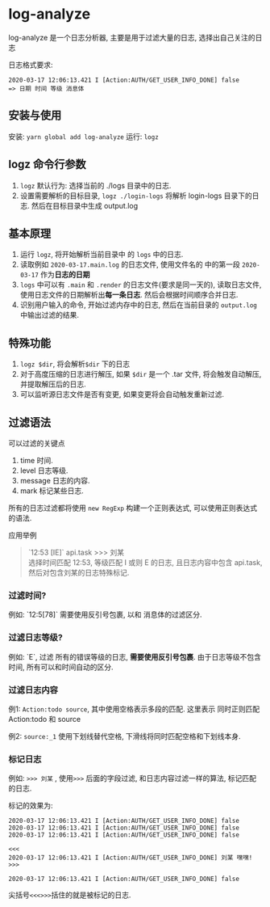 # log-analyze

log-analyze 是一个日志分析器, 主要是用于过滤大量的日志, 选择出自己关注的日志

日志格式要求: 
```log
2020-03-17 12:06:13.421 I [Action:AUTH/GET_USER_INFO_DONE] false
=> 日期 时间 等级 消息体
```

## 安装与使用

安装: `yarn global add log-analyze`
运行: `logz`

## logz 命令行参数

1. `logz` 默认行为: 选择当前的 ./logs 目录中的日志.
2. 设置需要解析的目标目录, `logz ./login-logs` 将解析 login-logs 目录下的日志. 然后在目标目录中生成 output.log

## 基本原理

1. 运行 `logz`, 将开始解析当前目录中 的 `logs` 中的日志.
2. 读取例如 `2020-03-17.main.log` 的日志文件, 使用文件名的 中的第一段 `2020-03-17` 作为**日志的日期**
3. `logs` 中可以有 `.main` 和 `.render` 的日志文件(要求是同一天的), 读取日志文件, 使用日志文件的日期解析出**每一条日志**. 然后会根据时间顺序合并日志.
4. 识别用户输入的命令, 开始过滤内存中的日志, 然后在当前目录的 `output.log` 中输出过滤的结果.


## 特殊功能

1. `logz $dir`, 将会解析`$dir` 下的日志
2. 对于高度压缩的日志进行解压, 如果 `$dir` 是一个 .tar 文件, 将会触发自动解压,并提取解压后的日志.
3. 可以监听源日志文件是否有变更, 如果变更将会自动触发重新过滤.

## 过滤语法

可以过滤的关键点
1. time 时间.
2. level 日志等级.
3. message 日志的内容.
4. mark 标记某些日志.

所有的日志过滤都将使用 `new RegExp` 构建一个正则表达式, 可以使用正则表达式的语法.

应用举例

> \`12:53 [IE]\` api.task >>> 刘某  
> 选择时间匹配 12:53, 等级匹配 I 或则 E 的日志, 且日志内容中包含 api.task, 然后对包含刘某的日志特殊标记.

### 过滤时间?

例如: \`12:5[78]\`  需要使用反引号包裹, 以和 消息体的过滤区分.

### 过滤日志等级?

例如: \`E\`, 过滤 所有的错误等级的日志, **需要使用反引号包裹**. 由于日志等级不包含时间, 所有可以和时间自动的区分.

### 过滤日志内容

例1: `Action:todo source`, 其中使用空格表示多段的匹配. 这里表示 同时正则匹配 Action:todo 和 source

例2: `source:_1` 使用下划线替代空格, 下滑线将同时匹配空格和下划线本身.

### 标记日志

例如: `>>> 刘某` ,  使用`>>>` 后面的字段过滤, 和日志内容过滤一样的算法, 标记匹配的日志.

标记的效果为:

```
2020-03-17 12:06:13.421 I [Action:AUTH/GET_USER_INFO_DONE] false
2020-03-17 12:06:13.421 I [Action:AUTH/GET_USER_INFO_DONE] false
2020-03-17 12:06:13.421 I [Action:AUTH/GET_USER_INFO_DONE] false

<<<
2020-03-17 12:06:13.421 I [Action:AUTH/GET_USER_INFO_DONE] 刘某 嘿嘿!
>>>

2020-03-17 12:06:13.421 I [Action:AUTH/GET_USER_INFO_DONE] false
```

尖括号`<<<>>>`括住的就是被标记的日志.

